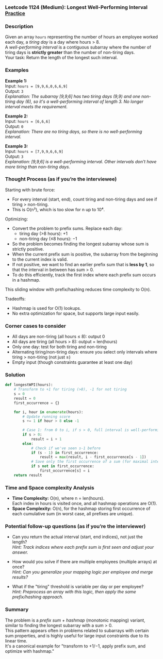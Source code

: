 ### Leetcode 1124 (Medium): Longest Well-Performing Interval [Practice](https://leetcode.com/problems/longest-well-performing-interval)

### Description  
Given an array `hours` representing the number of hours an employee worked each day, a *tiring day* is a day where hours > 8.  
A *well-performing interval* is a contiguous subarray where the number of tiring days is **strictly greater** than the number of non-tiring days.  
Your task: Return the length of the longest such interval.

### Examples  

**Example 1:**  
Input: `hours = [9,9,6,0,6,6,9]`  
Output: `3`  
*Explanation: The subarray [9,9,6] has two tiring days (9,9) and one non-tiring day (6), so it's a well-performing interval of length 3. No longer interval meets the requirement.*

**Example 2:**  
Input: `hours = [6,6,6]`  
Output: `0`  
*Explanation: There are no tiring days, so there is no well-performing interval.*

**Example 3:**  
Input: `hours = [7,9,9,6,6,9]`  
Output: `3`  
*Explanation: [9,9,6] is a well-performing interval. Other intervals don't have more tiring than non-tiring days.*

### Thought Process (as if you’re the interviewee)  
Starting with brute force:  
- For every interval (start, end), count tiring and non-tiring days and see if tiring > non-tiring.  
- This is O(n²), which is too slow for n up to 10⁴.

Optimizing:  
- Convert the problem to prefix sums. Replace each day:  
  - tiring day (>8 hours): +1  
  - non-tiring day (≤8 hours): −1  
- So the problem becomes finding the longest subarray whose sum is strictly positive.
- When the current prefix sum is positive, the subarray from the beginning to the current index is valid.
- If not positive, we want to find an earlier prefix sum that is **less by 1**, so that the interval in between has sum > 0.
- To do this efficiently, track the first index where each prefix sum occurs in a hashmap.

This sliding window with prefix/hashing reduces time complexity to O(n).

Tradeoffs:
- Hashmap is used for O(1) lookups.
- No extra optimization for space, but supports large input easily.

### Corner cases to consider  
- All days are non-tiring (all hours ≤ 8): output 0
- All days are tiring (all hours > 8): output = len(hours)
- Only one day: test for both tiring and non-tiring
- Alternating tiring/non-tiring days: ensure you select only intervals where tiring > non-tiring (not just ≥)
- Empty input (though constraints guarantee at least one day)

### Solution

```python
def longestWPI(hours):
    # Transform to +1 for tiring (>8), -1 for not tiring
    s = 0
    result = 0
    first_occurrence = {}
    
    for i, hour in enumerate(hours):
        # Update running score
        s += 1 if hour > 8 else -1
        
        # Case 1: from 0 to i, if s > 0, full interval is well-performing
        if s > 0:
            result = i + 1
        else:
            # Check if we've seen s-1 before
            if (s - 1) in first_occurrence:
                result = max(result, i - first_occurrence[s - 1])
            # Save only the first occurrence of a sum (for maximal interval)
            if s not in first_occurrence:
                first_occurrence[s] = i
    return result
```

### Time and Space complexity Analysis  

- **Time Complexity:** O(n), where n = len(hours).  
  Each index in hours is visited once, and all hashmap operations are O(1).
- **Space Complexity:** O(n), for the hashmap storing first occurrence of each cumulative sum (in worst case, all prefixes are unique).

### Potential follow-up questions (as if you’re the interviewer)  

- Can you return the actual interval (start, end indices), not just the length?  
  *Hint: Track indices where each prefix sum is first seen and adjust your answer.*

- How would you solve if there are multiple employees (multiple arrays) at once?  
  *Hint: Can you generalize your mapping logic per employee and merge results?*

- What if the "tiring" threshold is variable per day or per employee?  
  *Hint: Preprocess an array with this logic, then apply the same prefix/hashing approach.*

### Summary
The problem is a *prefix sum + hashmap* (monotonic mapping) variant, similar to finding the longest subarray with a sum > 0.  
This pattern appears often in problems related to subarrays with certain sum properties, and is highly useful for large input constraints due to its linear time.  
It's a canonical example for "transform to +1/−1, apply prefix sum, and optimize with hashmap."